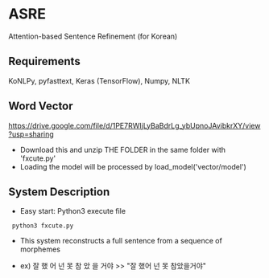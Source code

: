 # ASRE
Attention-based Sentence Refinement (for Korean)

## Requirements
KoNLPy, pyfasttext, Keras (TensorFlow), Numpy, NLTK

## Word Vector 
https://drive.google.com/file/d/1PE7RWIjLyBaBdrLg_ybUpnoJAvibkrXY/view?usp=sharing
* Download this and unzip THE FOLDER in the same folder with 'fxcute.py' 
* Loading the model will be processed by load_model('vector/model')

## System Description
* Easy start: Python3 execute file
<pre><code> python3 fxcute.py </code></pre>
* This system reconstructs a full sentence from a sequence of morphemes
- ex) 잘 했 어 넌 못 참 았 을 거야 >> "잘 했어 넌 못 참았을거야"
